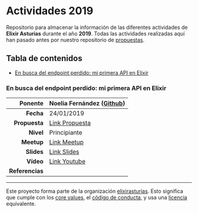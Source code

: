 # Actividades 2019

Repositorio para almacenar la información de las diferentes actividades de **Elixir Asturias** durante el año **2019**.
Todas las actividades realizadas aquí han pasado antes por nuestro repositorio de [propuestas](https://github.com/elixirasturias/propuestas).

## Tabla de contenidos

* [En busca del endpoint perdido: mi primera API en Elixir](#en-busca-del-endpoint-perdido-mi-primera-api-en-elixir)

### En busca del endpoint perdido: mi primera API en Elixir

| **Ponente** | Noelia Fernández ([Github](https://github.com/noeliaena)) |
|---:|:---|
| **Fecha** | 24/01/2019 |
| **Propuesta** | [Link Propuesta](https://github.com/elixirasturias/propuestas/issues/4) |
| **Nivel** | Principiante |
| **Meetup** | [Link Meetup](#) |
| **Slides** | [Link Slides](#) |
| **Vídeo** | [Link Youtube](#) |
| **Referencias** | |

----------------------------

Este proyecto forma parte de la organización [elixirasturias](https://github.com/elixirasturias).
Esto significa que cumple con los [core values](https://github.com/elixirasturias/base/blob/master/files/VALUES.md), el [código de conducta](https://github.com/elixirasturias/base/blob/master/files/CODE_OF_CONDUCT.md), y usa una [licencia](https://github.com/elixirasturias/base/blob/master/files/LICENSE) equivalente.
